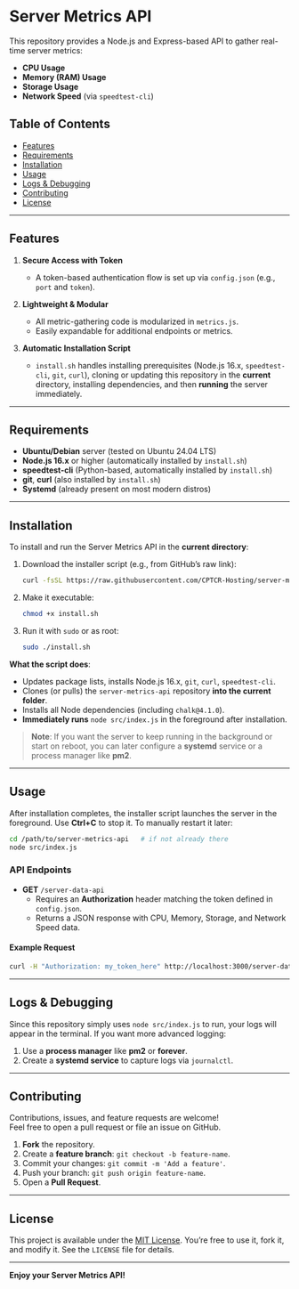 # Server Metrics API

This repository provides a Node.js and Express-based API to gather real-time server metrics:

- **CPU Usage**  
- **Memory (RAM) Usage**  
- **Storage Usage**  
- **Network Speed** (via `speedtest-cli`)

## Table of Contents

- [Features](#features)
- [Requirements](#requirements)
- [Installation](#installation)
- [Usage](#usage)
- [Logs & Debugging](#logs--debugging)
- [Contributing](#contributing)
- [License](#license)

---

## Features

1. **Secure Access with Token**  
   - A token-based authentication flow is set up via `config.json` (e.g., `port` and `token`).

2. **Lightweight & Modular**  
   - All metric-gathering code is modularized in `metrics.js`.  
   - Easily expandable for additional endpoints or metrics.

3. **Automatic Installation Script**  
   - `install.sh` handles installing prerequisites (Node.js 16.x, `speedtest-cli`, `git`, `curl`), cloning or updating this repository in the **current** directory, installing dependencies, and then **running** the server immediately.

---

## Requirements

- **Ubuntu/Debian** server (tested on Ubuntu 24.04 LTS)  
- **Node.js 16.x** or higher (automatically installed by `install.sh`)  
- **speedtest-cli** (Python-based, automatically installed by `install.sh`)  
- **git**, **curl** (also installed by `install.sh`)  
- **Systemd** (already present on most modern distros)

---

## Installation

To install and run the Server Metrics API in the **current directory**:

1. Download the installer script (e.g., from GitHub’s raw link):
   ```bash
   curl -fsSL https://raw.githubusercontent.com/CPTCR-Hosting/server-metrics-api/main/install.sh -o install.sh
   ```
2. Make it executable:
   ```bash
   chmod +x install.sh
   ```
3. Run it with `sudo` or as root:
   ```bash
   sudo ./install.sh
   ```

**What the script does**:
- Updates package lists, installs Node.js 16.x, `git`, `curl`, `speedtest-cli`.
- Clones (or pulls) the `server-metrics-api` repository **into the current folder**.
- Installs all Node dependencies (including `chalk@4.1.0`).
- **Immediately runs** `node src/index.js` in the foreground after installation.

> **Note**: If you want the server to keep running in the background or start on reboot, you can later configure a **systemd** service or a process manager like **pm2**.

---

## Usage

After installation completes, the installer script launches the server in the foreground. Use **Ctrl+C** to stop it. To manually restart it later:

```bash
cd /path/to/server-metrics-api   # if not already there
node src/index.js
```

### API Endpoints

- **GET** `/server-data-api`  
  - Requires an **Authorization** header matching the token defined in `config.json`.  
  - Returns a JSON response with CPU, Memory, Storage, and Network Speed data.

#### Example Request

```bash
curl -H "Authorization: my_token_here" http://localhost:3000/server-data-api
```

---

## Logs & Debugging

Since this repository simply uses `node src/index.js` to run, your logs will appear in the terminal. If you want more advanced logging:

1. Use a **process manager** like **pm2** or **forever**.  
2. Create a **systemd service** to capture logs via `journalctl`.

---

## Contributing

Contributions, issues, and feature requests are welcome!  
Feel free to open a pull request or file an issue on GitHub.

1. **Fork** the repository.  
2. Create a **feature branch**: `git checkout -b feature-name`.  
3. Commit your changes: `git commit -m 'Add a feature'`.  
4. Push your branch: `git push origin feature-name`.  
5. Open a **Pull Request**.

---

## License

This project is available under the [MIT License](LICENSE). You’re free to use it, fork it, and modify it. See the `LICENSE` file for details.

---

**Enjoy your Server Metrics API!**
```
